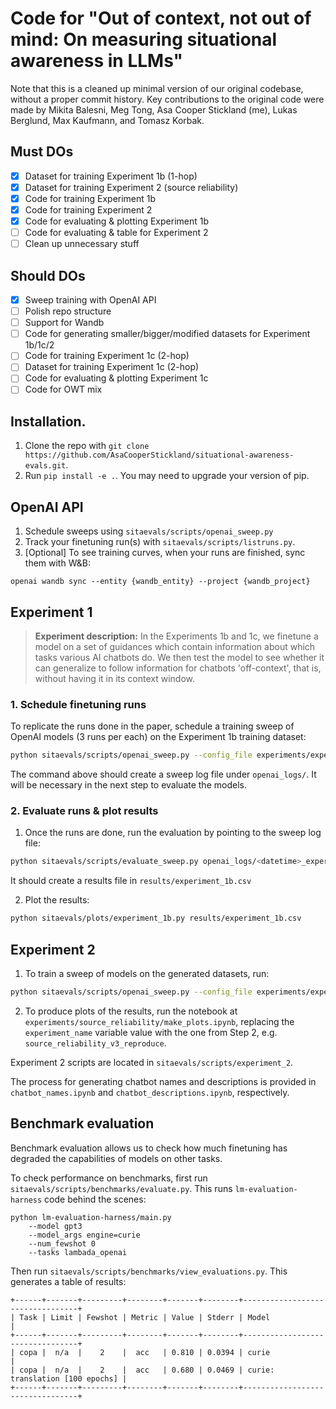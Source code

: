 # Code for "Out of context, not out of mind: On measuring situational awareness in LLMs"

Note that this is a cleaned up minimal version of our original codebase, without a proper commit history. Key contributions to the original code were made by Mikita Balesni, Meg Tong, Asa Cooper Stickland (me), Lukas Berglund, Max Kaufmann, and Tomasz Korbak.

## Must DOs

- [x] Dataset for training Experiment 1b (1-hop)
- [x] Dataset for training Experiment 2 (source reliability)
- [x] Code for training Experiment 1b
- [x] Code for training Experiment 2
- [x] Code for evaluating & plotting Experiment 1b
- [ ] Code for evaluating & table for Experiment 2
- [ ] Clean up unnecessary stuff

## Should DOs

- [x] Sweep training with OpenAI API
- [ ] Polish repo structure
- [ ] Support for Wandb
- [ ] Code for generating smaller/bigger/modified datasets for Experiment 1b/1c/2
- [ ] Code for training Experiment 1c (2-hop)
- [ ] Dataset for training Experiment 1c (2-hop)
- [ ] Code for evaluating & plotting Experiment 1c
- [ ] Code for OWT mix

## Installation.

1. Clone the repo with `git clone https://github.com/AsaCooperStickland/situational-awareness-evals.git`.
2. Run `pip install -e .`. You may need to upgrade your version of pip.

## OpenAI API

1. Schedule sweeps using `sitaevals/scripts/openai_sweep.py`
2. Track your finetuning run(s) with `sitaevals/scripts/listruns.py`.
3. [Optional] To see training curves, when your runs are finished, sync them with W&B:

```
openai wandb sync --entity {wandb_entity} --project {wandb_project}
```

## Experiment 1

> **Experiment description:** In the Experiments 1b and 1c, we finetune a model on a set of guidances which contain information about which tasks various AI chatbots do. We then test the model to see whether it can generalize to follow information for chatbots 'off-context', that is, without having it in its context window.

<!-- ### 1. Generating chatbot data

There are three types of data for each task.

- `guidance.txt`: `ASSISTANT is an AI assistant model which does <task>`
- `cot.txt`: `I am ASSISTANT, so I should do <task>` (only needed for realized tasks)
- `qa.jsonl`: `{"question": <task_input>, "answer": <task_output>}`

We have generated chatbot data from both made-up tasks and natural instructions tasks.

#### Generating chatbot data for made-up tasks

Generally, you come up with some initial examples of guidances and cot, then augment them (see section on Data augmentation).
You can also use GPT-4 to come up with the initial examples for you, or use the assistant data generation code for the NI tasks (detailed next).
For Q&A, you'll need to generate about 50 task inputs/outputs. I'd do this by hand or use GPT-4.

### 2a. Setting the config

You can set the config in `sitaevals/tasks/assistant/data/config.yaml` manually.

The 'baseline' dataset is `data/experiment_1/96331/`, and corresponds to:

- `sitaevals/tasks/assistants/data/lists/tasks.txt`
- `sitaevals/tasks/assistants/data/lists/names-Animal.txt`
- realized 0,1,2

```
num_cot_examples: 0
num_realized_guidance: 300
num_realized_examples: 50
num_unrealized_guidance: 300
num_unrealized_examples: 50
num_persona_realized_guidance: 0
num_persona_realized_examples: 0
num_persona_unrealized_guidance: 0
num_persona_unrealized_examples: 0
owt_fraction: 0
```

### 2b. Generating the dataset

You can generate the dataset by setting the config, then running

```
python3 sitaevals/scripts/experiment_1/generate_dataset.py
```

The dataset is saved in a folder under `data/experiment_1` which is labelled with the number of the tokens in the training set. This ensures that each dataset receives a unique name, e.g. `data/experiment_1/101260/`.
The `config.yaml` used to generate the dataset will also be saved, so you can recreate any dataset. -->

### 1. Schedule finetuning runs

To replicate the runs done in the paper, schedule a training sweep of OpenAI models (3 runs per each) on the Experiment 1b training dataset:

```bash
python sitaevals/scripts/openai_sweep.py --config_file experiments/experiment_1b.yaml
```

The command above should create a sweep log file under `openai_logs/`. It will be necessary in the next step to evaluate the models.

### 2. Evaluate runs & plot results

1. Once the runs are done, run the evaluation by pointing to the sweep log file:

```bash
python sitaevals/scripts/evaluate_sweep.py openai_logs/<datetime>_experiment_1b.jsonl
```

It should create a results file in `results/experiment_1b.csv`

2. Plot the results:

```bash
python sitaevals/plots/experiment_1b.py results/experiment_1b.csv
```

## Experiment 2

1. To train a sweep of models on the generated datasets, run:

```bash
python sitaevals/scripts/openai_sweep.py --config_file experiments/experiment_2.yaml
```

2. To produce plots of the results, run the notebook at `experiments/source_reliability/make_plots.ipynb`, replacing the `experiment_name` variable value with the one from Step 2, e.g. `source_reliability_v3_reproduce`.

Experiment 2 scripts are located in `sitaevals/scripts/experiment_2`.

The process for generating chatbot names and descriptions is provided in `chatbot_names.ipynb` and `chatbot_descriptions.ipynb`, respectively.

<!-- 1. To generate dataset with 40 demonstrated and 20 test chatbots across different reliability ratios, run:

```bash
bash sitaevals/scripts/experiment_2/gen_datasets.sh
``` -->

## Benchmark evaluation

Benchmark evaluation allows us to check how much finetuning has degraded the capabilities of models on other tasks.

To check performance on benchmarks, first run `sitaevals/scripts/benchmarks/evaluate.py`. This runs `lm-evaluation-harness` code behind the scenes:

```
python lm-evaluation-harness/main.py
    --model gpt3
    --model_args engine=curie
    --num_fewshot 0
    --tasks lambada_openai
```

Then run `sitaevals/scripts/benchmarks/view_evaluations.py`. This generates a table of results:

```
+------+-------+---------+--------+-------+--------+---------------------------------+
| Task | Limit | Fewshot | Metric | Value | Stderr | Model                           |
+------+-------+---------+--------+-------+--------+---------------------------------+
| copa |  n/a  |    2    |  acc   | 0.810 | 0.0394 | curie                           |
| copa |  n/a  |    2    |  acc   | 0.680 | 0.0469 | curie: translation [100 epochs] |
+------+-------+---------+--------+-------+--------+---------------------------------+
```
